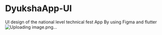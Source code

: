 # DyukshaApp-UI
UI design of the national level technical fest App By using Figma and flutter
![Uploading image.png…]()
